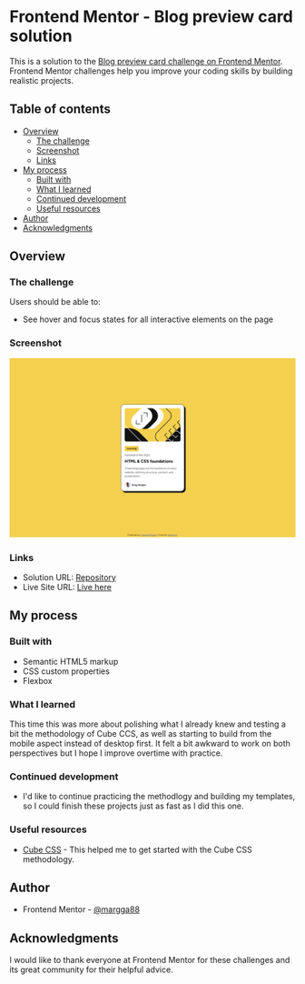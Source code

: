 # Frontend Mentor - Blog preview card solution

This is a solution to the [Blog preview card challenge on Frontend Mentor](https://www.frontendmentor.io/challenges/blog-preview-card-ckPaj01IcS). Frontend Mentor challenges help you improve your coding skills by building realistic projects. 

## Table of contents

- [Overview](#overview)
  - [The challenge](#the-challenge)
  - [Screenshot](#screenshot)
  - [Links](#links)
- [My process](#my-process)
  - [Built with](#built-with)
  - [What I learned](#what-i-learned)
  - [Continued development](#continued-development)
  - [Useful resources](#useful-resources)
- [Author](#author)
- [Acknowledgments](#acknowledgments)


## Overview

### The challenge

Users should be able to:

- See hover and focus states for all interactive elements on the page

### Screenshot

![](./preview.png)

### Links

- Solution URL: [Repository](https://github.com/margga88/Blog-preview-card)
- Live Site URL: [Live here](https://margga88.github.io/Blog-preview-card/)

## My process

### Built with

- Semantic HTML5 markup
- CSS custom properties
- Flexbox


### What I learned

This time this was more about polishing what I already knew and testing a bit the methodology of Cube CCS, as well as starting to build from the mobile aspect instead of desktop first. It felt a bit awkward to work on both perspectives but I hope I improve overtime with practice.

### Continued development

- I'd like to continue practicing the methodlogy and building my templates, so I could finish these projects just as fast as I did this one. 

### Useful resources

- [Cube CSS](https://blog.logrocket.com/cube-css-alternative-css-methodology/) - This helped me to get started with the Cube CSS methodology.


## Author

- Frontend Mentor - [@margga88](https://www.frontendmentor.io/profile/margga88)


## Acknowledgments

I would like to thank everyone at Frontend Mentor for these challenges and its great community for their helpful advice.
